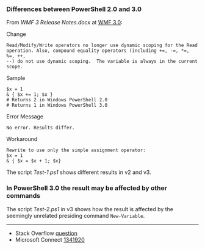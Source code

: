 
### Differences between PowerShell 2.0 and 3.0

From *WMF 3 Release Notes.docx* at [WMF 3.0](https://www.microsoft.com/en-gb/download/details.aspx?id=34595):

Change

    Read/Modify/Write operators no longer use dynamic scoping for the Read
    operation. Also, compound equality operators (including +=, -=, *=, %=, ++,
    --) do not use dynamic scoping.  The variable is always in the current scope.

Sample

    $x = 1
    & { $x += 1; $x }
    # Returns 2 in Windows PowerShell 2.0
    # Returns 1 in Windows PowerShell 3.0

Error Message

    No error. Results differ.

Workaround

    Rewrite to use only the simple assignment operator:
    $x = 1
    & { $x = $x + 1; $x}

The script *Test-1.ps1* shows different results in v2 and v3.

### In PowerShell 3.0 the result may be affected by other commands

The script *Test-2.ps1* in v3 shows how the result is affected by the seemingly
unrelated presiding command `New-Variable`.

---

- Stack Overflow [question](http://stackoverflow.com/q/30290555/323582)
- Microsoft Connect [1341920](https://connect.microsoft.com/PowerShell/feedback/details/1341920)
